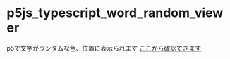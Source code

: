# p5js_typescript_word_random_viewer
p5で文字がランダムな色、位置に表示られます
[ここから確認できます](https://takabatake2911.github.io/p5js_typescript_word_random_viewer/dist/)
